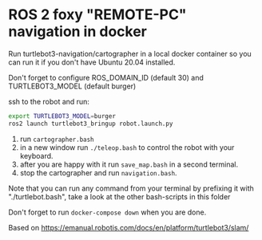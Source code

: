 # ROS 2 foxy "REMOTE-PC" navigation in docker
Run turtlebot3-navigation/cartographer in a local docker container so you can run it if you don't have Ubuntu 20.04 installed.

Don't forget to configure ROS_DOMAIN_ID (default 30) and TURTLEBOT3_MODEL (default burger)

ssh to the robot and run:
```bash
export TURTLEBOT3_MODEL=burger
ros2 launch turtlebot3_bringup robot.launch.py
```

1. run `cartographer.bash`
1. in a new window run `./teleop.bash` to control the robot with your keyboard.
1. after you are happy with it run `save_map.bash` in a second terminal.
1. stop the cartographer and run `navigation.bash`.

Note that you can run any command from your terminal by prefixing it with "./turtlebot.bash", take a look at the other bash-scripts in this folder

Don't forget to run `docker-compose down` when you are done.

Based on https://emanual.robotis.com/docs/en/platform/turtlebot3/slam/